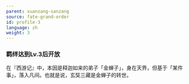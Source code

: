 ```yaml
---
parent: xuanzang-sanzang
source: fate-grand-order
id: profile-3
language: zh
weight: 3
---
```


### 羁绊达到Lv.3后开放

在『西游记』中，本因是释迦如来的弟子「金蝉子」，身在天界，但基于「某件事」，落入凡间。也就是说，玄奘三藏是金蝉子的转世。
